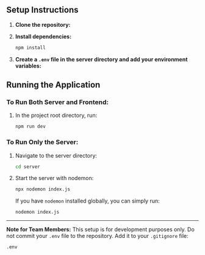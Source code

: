 ## Setup Instructions

1. **Clone the repository:**


2. **Install dependencies:**
    ```bash
    npm install
    ```

3. **Create a `.env` file in the server directory and add your environment variables:**

## Running the Application

### To Run Both Server and Frontend:

1. In the project root directory, run:
    ```bash
    npm run dev
    ```

### To Run Only the Server:

1. Navigate to the server directory:
    ```bash
    cd server
    ```

2. Start the server with nodemon:
    ```bash
    npx nodemon index.js
    ```
    If you have `nodemon` installed globally, you can simply run:
    ```bash
    nodemon index.js
    ```

---

**Note for Team Members:** This setup is for development purposes only. Do not commit your `.env` file to the repository. Add it to your `.gitignore` file:
```gitignore
.env
